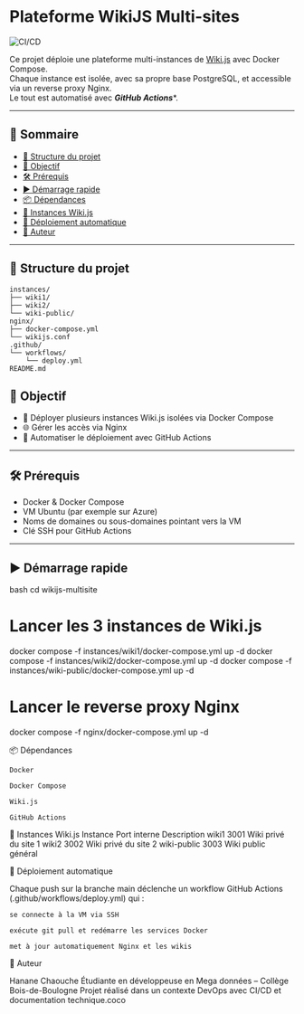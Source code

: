#  Plateforme WikiJS Multi-sites 

![CI/CD](https://github.com/Hanane-Chaouche/wikijs-multisite/actions/workflows/deploy.yml/badge.svg)

Ce projet déploie une plateforme multi-instances de [Wiki.js](https://js.wiki/) avec Docker Compose.  
Chaque instance est isolée, avec sa propre base PostgreSQL, et accessible via un reverse proxy Nginx.  
Le tout est automatisé avec ***GitHub Actions****.

---

## 📑 Sommaire

- [📁 Structure du projet](#-structure-du-projet)
- [🚀 Objectif](#-objectif)
- [🛠️ Prérequis](#️-prérequis)
- [▶️ Démarrage rapide](#-démarrage-rapide)
- [📦 Dépendances](#-dépendances)
- [📘 Instances Wiki.js](#-instances-wikijs)
- [🤖 Déploiement automatique](#-déploiement-automatique)
- [👤 Auteur](#-auteur)

---

## 📁 Structure du projet

```
instances/
├── wiki1/
├── wiki2/
└── wiki-public/
nginx/
├── docker-compose.yml
└── wikijs.conf
.github/
└── workflows/
    └── deploy.yml
README.md
```


## 🚀 Objectif

- 🧱 Déployer plusieurs instances Wiki.js isolées via Docker Compose  
- 🌐 Gérer les accès via Nginx  
- 🤖 Automatiser le déploiement avec GitHub Actions  

---

## 🛠️ Prérequis

- Docker & Docker Compose  
- VM Ubuntu (par exemple sur Azure)  
- Noms de domaines ou sous-domaines pointant vers la VM  
- Clé SSH pour GitHub Actions  

---

## ▶️ Démarrage rapide

 bash
cd wikijs-multisite

# Lancer les 3 instances de Wiki.js
docker compose -f instances/wiki1/docker-compose.yml up -d
docker compose -f instances/wiki2/docker-compose.yml up -d
docker compose -f instances/wiki-public/docker-compose.yml up -d

# Lancer le reverse proxy Nginx
docker compose -f nginx/docker-compose.yml up -d

📦 Dépendances

    Docker

    Docker Compose

    Wiki.js

    GitHub Actions

📘 Instances Wiki.js
Instance	Port interne	Description
wiki1	3001	Wiki privé du site 1
wiki2	3002	Wiki privé du site 2
wiki-public	3003	Wiki public général

🤖 Déploiement automatique

Chaque push sur la branche main déclenche un workflow GitHub Actions (.github/workflows/deploy.yml) qui :

    se connecte à la VM via SSH

    exécute git pull et redémarre les services Docker

    met à jour automatiquement Nginx et les wikis

👤 Auteur

Hanane Chaouche
Étudiante en développeuse en Mega données – Collège Bois-de-Boulogne
Projet réalisé dans un contexte DevOps avec CI/CD et documentation technique.coco
